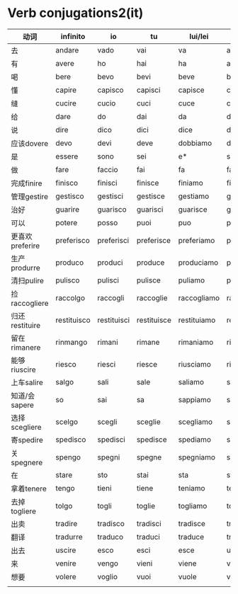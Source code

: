 # Verb conjugations2(it)

| 动词           | infinito    | io          | tu          | lui/lei     | noi         | voi           | loro       | p.pass.  |
| ------------ | ----------- | ----------- | ----------- | ----------- | ----------- | ------------- | ---------- | -------- |
| 去            | andare      | vado        | vai         | va          | andiamo     | andate        | vanno      | andato   |
| 有            | avere       | ho          | hai         | ha          | abbiamo     | avete         | hanno      | avuto    |
| 喝            | bere        | bevo        | bevi        | beve        | beviamo     | bevete        | bevono     | bevuto   |
| 懂            | capire      | capisco     | capisci     | capisce     | capiamo     | capite        | capiscono  | capito   |
| 缝            | cucire      | cucio       | cuci        | cuce        | cuciamo     | cucite        | cuciono    | cucito   |
| 给            | dare        | do          | dai         | da          | diamo       | date          | danno      | dato     |
| 说            | dire        | dico        | dici        | dice        | diciamo     | dite          | dicono     | detto    |
| 应该dovere     | devo        | devi        | deve        | dobbiamo    | dovete      | devono        | dovuto     |          |
| 是            | essere      | sono        | sei         | e\*         | siamo       | siete         | sono       | stato    |
| 做            | fare        | faccio      | fai         | fa          | facciamo    | fate          | fanno      | fatto    |
| 完成finire     | finisco     | finisci     | finisce     | finiamo     | finite      | finiscono     | finito     |          |
| 管理gestire    | gestisco    | gestisci    | gestisce    | gestiamo    | gestite     | gestiscono    | gestito    |          |
| 治好           | guarire     | guarisco    | guarisci    | guarisce    | guariamo    | guarite       | guariscono | guarito  |
| 可以           | potere      | posso       | puoi        | puo         | possiamo    | potete        | possono    | potuto   |
| 更喜欢preferire | preferisco  | preferisci  | preferisce  | preferiamo  | preferite   | preferiscono  | preferito  |          |
| 生产produrre   | produco     | produci     | produce     | produciamo  | producete   | producono     | prodotto   |          |
| 清扫pulire     | pulisco     | pulisci     | pulisce     | puliamo     | pulite      | puliscono     | pulito     |          |
| 捡raccogliere | raccolgo    | raccogli    | raccoglie   | raccogliamo | raccogliete | raccolgono    | raccolto   |          |
| 归还restituire | restituisco | restituisci | restituisce | restituiamo | restituite  | restituiscono | restituito |          |
| 留在rimanere   | rinmango    | rimani      | rimane      | rimaniamo   | rimanete    | rimangono     | rimasto    |          |
| 能够riuscire   | riesco      | riesci      | riesce      | riusciamo   | riuscite    | riescono      | riuscito   |          |
| 上车salire     | salgo       | sali        | sale        | saliamo     | salite      | salgono       | salito     |          |
| 知道/会sapere   | so          | sai         | sa          | sappiamo    | sapete      | sanno         | saputo     |          |
| 选择scegliere  | scelgo      | scegli      | sceglie     | scegliamo   | scegliete   | scelgono      | scelto     |          |
| 寄spedire     | spedisco    | spedisci    | spedisce    | spediamo    | spedite     | spediscono    | spedito    |          |
| 关spegnere    | spengo      | spegni      | spegne      | spegniamo   | spegnete    | spengono      | spento     |          |
| 在            | stare       | sto         | stai        | sta         | stiamo      | state         | stanno     | stato    |
| 拿着tenere     | tengo       | tieni       | tiene       | teniamo     | tenete      | tengono       | tenuto     |          |
| 去掉togliere   | tolgo       | togli       | toglie      | togliamo    | togliete    | tolgono       | tolto      |          |
| 出卖           | tradire     | tradisco    | tradisci    | tradisce    | tradiamo    | tradite       | tradiscono | tradito  |
| 翻译           | tradurre    | traduco     | traduci     | traduce     | traduciamo  | traducete     | traducono  | tradotto |
| 出去           | uscire      | esco        | esci        | esce        | usciamo     | uscite        | escono     | uscito   |
| 来            | venire      | vengo       | vieni       | viene       | veniamo     | venite        | vengono    | venuto   |
| 想要           | volere      | voglio      | vuoi        | vuole       | vogliamo    | volete        | vogliono   | voluto   |
|              |             |             |             |             |             |               |            |          |
